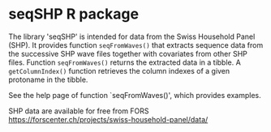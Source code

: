 # seqSHP R package

The library 'seqSHP' is intended for data from the Swiss Household Panel (SHP). It provides function `seqFromWaves()` that extracts sequence data from the successive SHP wave files together with covariates from other SHP files. Function `seqFromWaves()` returns the extracted data in a tibble. A `getColumnIndex()` function retrieves the column indexes of a given protoname in the tibble.

See the help page of function `seqFromWaves()', which provides examples.

SHP data are available for free from FORS <https://forscenter.ch/projects/swiss-household-panel/data/>
